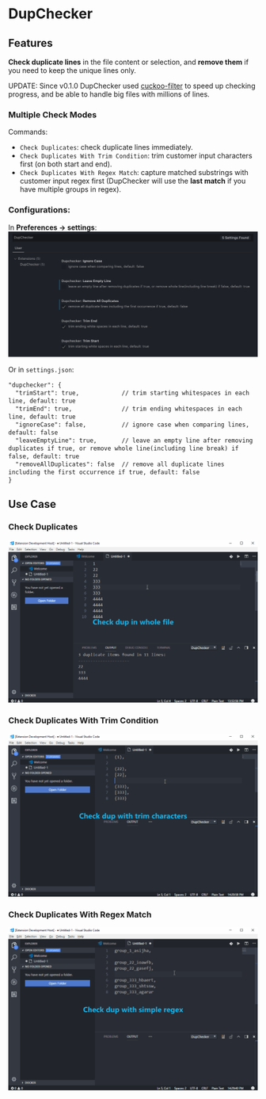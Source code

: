 # DupChecker

## Features

**Check duplicate lines** in the file content or selection, and **remove them** if you need to keep the unique lines only.

UPDATE: Since v0.1.0 DupChecker used [cuckoo-filter](https://github.com/vijayee/cuckoo-filter) to speed up checking progress, and be able to handle big files with millions of lines.

### Multiple Check Modes
Commands:
- `Check Duplicates`: check duplicate lines immediately.
- `Check Duplicates With Trim Condition`: trim customer input characters first (on both start and end).
- `Check Duplicates With Regex Match`: capture matched substrings with customer input regex first (DupChecker will use the **last match** if you have multiple groups in regex).

### Configurations:

In **Preferences -> settings**:
![configurations](images/DupChecker-settings.png)

Or in `settings.json`:
```
"dupchecker": {
  "trimStart": true,            // trim starting whitespaces in each line, default: true
  "trimEnd": true,              // trim ending whitespaces in each line, default: true
  "ignoreCase": false,          // ignore case when comparing lines, default: false
  "leaveEmptyLine": true,       // leave an empty line after removing duplicates if true, or remove whole line(including line break) if false, default: true
  "removeAllDuplicates": false  // remove all duplicate lines including the first occurrence if true, default: false
}
```

## Use Case

### Check Duplicates
![feature X](images/demo1.gif)

### Check Duplicates With Trim Condition
![feature X](images/demo2.gif)

### Check Duplicates With Regex Match
![feature X](images/demo3.gif)
